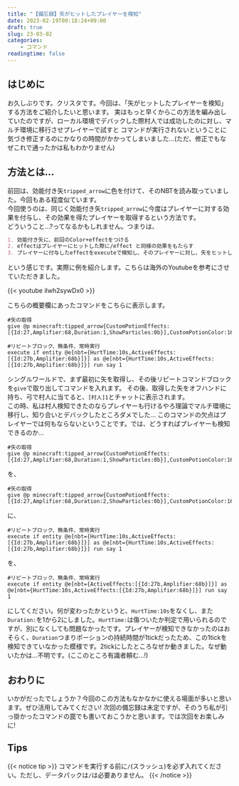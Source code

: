 ```yaml
---
title: "【備忘録】矢がヒットしたプレイヤーを検知"
date: 2023-02-19T00:18:24+09:00
draft: true
slug: 23-03-02
categories:
    - コマンド
readingtime: false
---
```


## はじめに
お久しぶりです。クリスタです。今回は、「矢がヒットしたプレイヤーを検知」する方法をご紹介したいと思います。
実はもっと早くからこの方法を編み出していたのですが、ローカル環境でデバックした際村人では成功したのに対し、マルチ環境に移行させプレイヤーで試すと
コマンドが実行されないということに気づき修正するのにかなりの時間がかかってしまいました...(ただ、修正でもなぜこれで通ったかは私もわかりません)

## 方法とは...
前回は、効能付き矢`tripped_arrow`に色を付けて、そのNBTを読み取っていました。今回もある程度似ています。  
今回使うのは、同じく効能付き矢`tripped_arrow`に今度はプレイヤーに対する効果を付与し、その効果を得たプレイヤーを取得するという方法です。  
どういうこと...?ってなるかもしれません。つまりは、
```md
1. 効能付き矢に、前回のColor+effectをつける
2. effectはプレイヤーにヒットした際に/effect と同様の効果をもたらす
3. プレイヤーに付与したeffectをexecuteで検知し、そのプレイヤーに対し、矢をヒットしたことにする
```
という感じです。実際に例を紹介します。こちらは海外のYoutubeを参考にさせていただきました。

{{< youtube iIwh2sywDx0 >}}

こちらの概要欄にあったコマンドをこちらに表示します。
```mcfunction
#矢の取得
give @p minecraft:tipped_arrow{CustomPotionEffects:[{Id:27,Amplifier:68,Duration:1,ShowParticles:0b}],CustomPotionColor:16777215}

#リピートブロック、無条件、常時実行
execute if entity @e[nbt={HurtTime:10s,ActiveEffects:[{Id:27b,Amplifier:68b}]}] as @e[nbt={HurtTime:10s,ActiveEffects:[{Id:27b,Amplifier:68b}]}] run say 1
```
シングルワールドで、まず最初に矢を取得し、その後リピートコマンドブロックを`give`で取り出してコマンドを入れます。
その後、取得した矢をオフハンドに持ち、弓で村人に当てると、`[村人]1`とチャットに表示されます。  
この時、私は村人検知できたのならプレイヤーも行けるやろ理論でマルチ環境に移行し、知り合いとデバックしたところダメでした...
このコマンドの欠点はプレイヤーでは何もならないということです。では、どうすればプレイヤーも検知できるのか...
```mcfunction
#矢の取得
give @p minecraft:tipped_arrow{CustomPotionEffects:[{Id:27,Amplifier:68,Duration:1,ShowParticles:0b}],CustomPotionColor:16777215}
```
を、
```mcfunction
#矢の取得
give @p minecraft:tipped_arrow{CustomPotionEffects:[{Id:27,Amplifier:68,Duration:2,ShowParticles:0b}],CustomPotionColor:16777215}
```
に、
```mcfunction
#リピートブロック、無条件、常時実行
execute if entity @e[nbt={HurtTime:10s,ActiveEffects:[{Id:27b,Amplifier:68b}]}] as @e[nbt={HurtTime:10s,ActiveEffects:[{Id:27b,Amplifier:68b}]}] run say 1
```
を、
```mcfunction
#リピートブロック、無条件、常時実行
execute if entity @e[nbt={ActiveEffects:[{Id:27b,Amplifier:68b}]}] as @e[nbt={HurtTime:10s,ActiveEffects:[{Id:27b,Amplifier:68b}]}] run say 1
```
にしてください。何が変わったかというと、`HurtTime:10s`をなくし、また`Duration:`を1から2にしました。`HurtTime:`は傷ついたか判定で用いられるのですが、別になくしても問題なかったです。プレイヤーが検知できなかったのはおそらく、`Duration`つまりポーションの持続時間が1tickだったため、この1tickを検知できていなかった模様です。2tickにしたところなぜか動きました。なぜ動いたかは...不明です。(ここのところ有識者頼む...!)
## おわりに
いかがだったでしょうか？今回のこの方法もなかなかに使える場面が多いと思います。ぜひ活用してみてください!
次回の備忘録は未定ですが、そのうち私が引っ掛かったコマンドの罠でも書いておこうかと思います。では次回をお楽しみに!

## Tips
{{< notice tip >}}
コマンドを実行する前に`/`(スラッシュ)を必ず入れてください。ただし、データパックは`/`は必要ありません。
{{< /notice >}}
